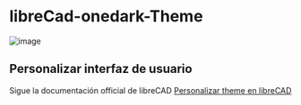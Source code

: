 # libreCad-onedark-Theme
![image](https://github.com/user-attachments/assets/de72e68d-33bd-4f29-a7ef-f443f4f3c5fb)
## Personalizar interfaz de usuario
Sigue la documentación official de libreCAD 
[Personalizar theme en libreCAD](https://docs.librecad.org/en/latest/ref/customize.html)
